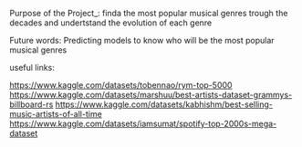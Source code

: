 Purpose of the Project_: finda the most popular musical genres trough the decades and undertstand
the evolution of each genre

Future words: Predicting models to know who will be the most popular musical genres

useful links:

https://www.kaggle.com/datasets/tobennao/rym-top-5000
https://www.kaggle.com/datasets/marshuu/best-artists-dataset-grammys-billboard-rs
https://www.kaggle.com/datasets/kabhishm/best-selling-music-artists-of-all-time
https://www.kaggle.com/datasets/iamsumat/spotify-top-2000s-mega-dataset
